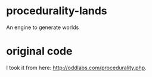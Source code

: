 procedurality-lands
===================

An engine to generate worlds


original code
=============

I took it from here: http://oddlabs.com/procedurality.php.
